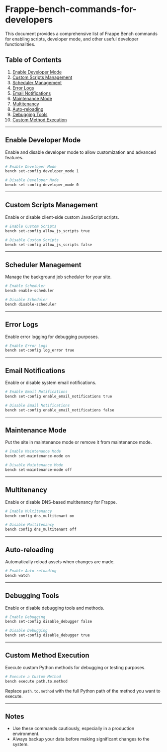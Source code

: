 # Frappe-bench-commands-for-developers
This document provides a comprehensive list of Frappe Bench commands for enabling scripts, developer mode, and other useful developer functionalities. 

## Table of Contents  
1. [Enable Developer Mode](#enable-developer-mode)  
2. [Custom Scripts Management](#custom-scripts-management)  
3. [Scheduler Management](#scheduler-management)  
4. [Error Logs](#error-logs)  
5. [Email Notifications](#email-notifications)  
6. [Maintenance Mode](#maintenance-mode)  
7. [Multitenancy](#multitenancy)  
8. [Auto-reloading](#auto-reloading)  
9. [Debugging Tools](#debugging-tools)  
10. [Custom Method Execution](#custom-method-execution)  

---

## Enable Developer Mode  
Enable and disable developer mode to allow customization and advanced features.  

```bash
# Enable Developer Mode
bench set-config developer_mode 1

# Disable Developer Mode
bench set-config developer_mode 0
```

---

## Custom Scripts Management  
Enable or disable client-side custom JavaScript scripts.  

```bash
# Enable Custom Scripts
bench set-config allow_js_scripts true

# Disable Custom Scripts
bench set-config allow_js_scripts false
```

---

## Scheduler Management  
Manage the background job scheduler for your site.  

```bash
# Enable Scheduler
bench enable-scheduler

# Disable Scheduler
bench disable-scheduler
```

---

## Error Logs  
Enable error logging for debugging purposes.  

```bash
# Enable Error Logs
bench set-config log_error true
```

---

## Email Notifications  
Enable or disable system email notifications.  

```bash
# Enable Email Notifications
bench set-config enable_email_notifications true

# Disable Email Notifications
bench set-config enable_email_notifications false
```

---

## Maintenance Mode  
Put the site in maintenance mode or remove it from maintenance mode.  

```bash
# Enable Maintenance Mode
bench set-maintenance-mode on

# Disable Maintenance Mode
bench set-maintenance-mode off
```

---

## Multitenancy  
Enable or disable DNS-based multitenancy for Frappe.  

```bash
# Enable Multitenancy
bench config dns_multitenant on

# Disable Multitenancy
bench config dns_multitenant off
```

---

## Auto-reloading  
Automatically reload assets when changes are made.  

```bash
# Enable Auto-reloading
bench watch
```

---

## Debugging Tools  
Enable or disable debugging tools and methods.  

```bash
# Enable Debugging
bench set-config disable_debugger false

# Disable Debugging
bench set-config disable_debugger true
```

---

## Custom Method Execution  
Execute custom Python methods for debugging or testing purposes.  

```bash
# Execute a Custom Method
bench execute path.to.method
```
Replace `path.to.method` with the full Python path of the method you want to execute.

---

## Notes  
- Use these commands cautiously, especially in a production environment.  
- Always backup your data before making significant changes to the system.  
